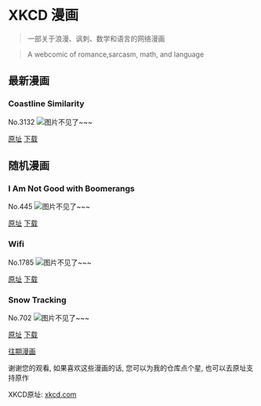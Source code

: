 # XKCD 漫画


> 一部关于浪漫、讽刺、数学和语言的网络漫画

> A webcomic of romance,sarcasm, math, and language


## 最新漫画
### Coastline Similarity
No.3132
![图片不见了~~~](https://imgs.xkcd.com/comics/coastline_similarity.png)

[原址](https://xkcd.com//3132) [下载](https://imgs.xkcd.com/comics/coastline_similarity.png)



## 随机漫画
### I Am Not Good with Boomerangs
No.445
![图片不见了~~~](https://imgs.xkcd.com/comics/i_am_not_good_with_boomerangs.png)

[原址](https://xkcd.com//445) [下载](https://imgs.xkcd.com/comics/i_am_not_good_with_boomerangs.png)



### Wifi
No.1785
![图片不见了~~~](https://imgs.xkcd.com/comics/wifi.png)

[原址](https://xkcd.com//1785) [下载](https://imgs.xkcd.com/comics/wifi.png)



### Snow Tracking
No.702
![图片不见了~~~](https://imgs.xkcd.com/comics/snow_tracking.png)

[原址](https://xkcd.com//702) [下载](https://imgs.xkcd.com/comics/snow_tracking.png)



[往期漫画](image/)

谢谢您的观看, 如果喜欢这些漫画的话, 
您可以为我的仓库点个星, 也可以去原址支持原作

XKCD原址: [xkcd.com](https://xkcd.com)

